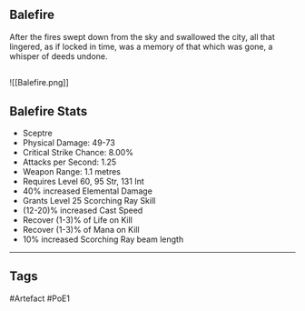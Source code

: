 ## Balefire
After the fires swept down from the sky and swallowed the city,
all that lingered, as if locked in time,
was a memory of that which was gone, a whisper of deeds undone.
##
![[Balefire.png]]
## Balefire Stats
- Sceptre
- Physical Damage: 49-73
- Critical Strike Chance: 8.00%
- Attacks per Second: 1.25
- Weapon Range: 1.1 metres
- Requires Level 60, 95 Str, 131 Int
- 40% increased Elemental Damage
- Grants Level 25 Scorching Ray Skill
- (12-20)% increased Cast Speed
- Recover (1-3)% of Life on Kill
- Recover (1-3)% of Mana on Kill
- 10% increased Scorching Ray beam length


---
## Tags
#Artefact
#PoE1